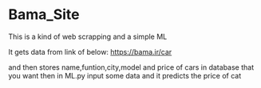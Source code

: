 # Bama_Site
This is a kind of web scrapping and a simple ML

It gets data from link of below:
https://bama.ir/car

and then stores name,funtion,city,model and price of cars in database that you want
then in ML.py input some data and it predicts the price of cat
